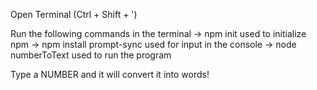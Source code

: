 Open Terminal (Ctrl + Shift + ')

Run the following commands in the terminal
    -> npm init
        used to initialize npm
    -> npm install prompt-sync
        used for input in the console 
    -> node numberToText 
        used to run the program

Type a NUMBER and it will convert it into words!